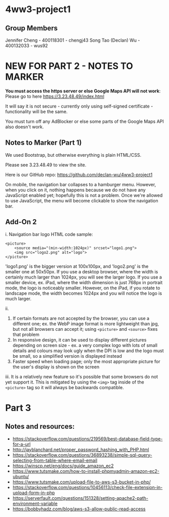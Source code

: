 # 4ww3-project1
## Group Members
Jennifer Cheng - 400118301 - chengj43
Song Tao (Declan) Wu - 400132033 - wus92

# NEW FOR PART 2 - NOTES TO MARKER
**You must access the https server or else Google Maps API will not work**: Please go to here https://3.23.48.49/index.html

It will say it is not secure - currently only using self-signed certificate - functionality will be the same.

You must turn off any AdBlocker or else some parts of the Google Maps API also doesn't work.


## Notes to Marker (Part 1)
We used Bootstrap, but otherwise everything is plain HTML/CSS.

Please see 3.23.48.49 to view the site.

Here is our GitHub repo: https://github.com/declan-wu/4ww3-project1

On mobile, the navigation bar collapses to a hamburger menu. However, when you click on it, nothing happens because we do not have any JavaScript enabled yet; hopefully this is not a problem. Once we're allowed to use JavaScript, the menu will become clickable to show the navigation bar.

## Add-On 2
i. Navigation bar logo HTML code sample:
```
<picture>
    <source media="(min-width:1024px)" srcset="logo1.png">
    <img src="logo2.png" alt="logo">
</picture>
```
'logo1.png' is the bigger version at 100x100px, and 'logo2.png' is the smaller one at 50x50px. If you use a desktop browser, where the width is certainly much larger than 1024px, you will see the larger logo. If you use a smaller device, ex. iPad, where the width dimension is just 768px in portrait mode, the logo is noticeably smaller. However, on the iPad, if you rotate to landscape mode, the width becomes 1024px and you will notice the logo is much larger.

ii.
1. If certain formats are not accepted by the browser, you can use a different one; ex. the WebP image format is more lightweight than jpg, but not all browsers can accept it; using `<picture>` and `<source>` fixes that problem
2. In responsive design, it can be used to display different pictures depending on screen size - ex. a very complex logo with lots of small details and colours may look ugly when the DPI is low and the logo must be small, so a simplified version is displayed instead
3. Faster speed when loading page; only the most appropriate picture for the user's display is shown on the screen


iii. It is a relatively new feature so it's possible that some browsers do not yet support it. This is mitigated by using the `<img>` tag inside of the `<picture>` tag so it will always be backwards compatible.

# Part 3
## Notes and resources:
- https://stackoverflow.com/questions/219569/best-database-field-type-for-a-url
- http://jayblanchard.net/proper_password_hashing_with_PHP.html
- https://stackoverflow.com/questions/36893238/simple-sql-query-selecting-from-table-where-email-email
- https://winscp.net/eng/docs/guide_amazon_ec2
- https://www.tutsmake.com/how-to-install-phpmyadmin-amazon-ec2-ubuntu/
- https://www.tutsmake.com/upload-file-to-aws-s3-bucket-in-php/
- https://stackoverflow.com/questions/10456113/check-file-extension-in-upload-form-in-php
- https://serverfault.com/questions/151328/setting-apache2-path-environment-variable
- https://bobbyhadz.com/blog/aws-s3-allow-public-read-access

